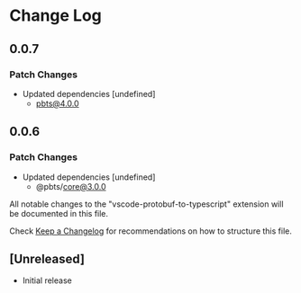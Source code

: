 # Change Log

## 0.0.7

### Patch Changes

- Updated dependencies [undefined]
  - pbts@4.0.0

## 0.0.6

### Patch Changes

- Updated dependencies [undefined]
  - @pbts/core@3.0.0

All notable changes to the "vscode-protobuf-to-typescript" extension will be documented in this file.

Check [Keep a Changelog](http://keepachangelog.com/) for recommendations on how to structure this file.

## [Unreleased]

- Initial release
